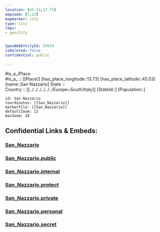 ```yaml
---
location: [45.53,13.73] 
mapzoom: [7,12] 
mapmarker: city 
type: City
tags:
- geo/City


SpocWebEntityId: 33919
isDeleted: false
confidential: public

---
```

#is_a_/Place  
#is_a_ :: [[Place]] 
[has_place_longitude::13.73] 
[has_place_latitude::45.53] 
[name::San Nazzario] 
State ::  
Country :: [[../../../../../../Europe~South/Italy]] 
[StateId::] 
[Population::] 



```leaflet
id: San Nazzario
coordinates: [[San_Nazzario]] 
markerFile: [[San_Nazzario]] 
defaultZoom: 11 
maxZoom: 18
```


## Confidential Links & Embeds: 

### [San_Nazzario](/_Standards/Earth/Continent/Europe/Europe~Central/Slovenia/Regions~Slovenia/Obalno-kraška/counties~Obalno-kraška/Koper/City/San_Nazzario.md) 

### [San_Nazzario.public](/_public/Earth/Continent/Europe/Europe~Central/Slovenia/Regions~Slovenia/Obalno-kraška/counties~Obalno-kraška/Koper/City/San_Nazzario.public.md) 

### [San_Nazzario.internal](/_internal/Earth/Continent/Europe/Europe~Central/Slovenia/Regions~Slovenia/Obalno-kraška/counties~Obalno-kraška/Koper/City/San_Nazzario.internal.md) 

### [San_Nazzario.protect](/_protect/Earth/Continent/Europe/Europe~Central/Slovenia/Regions~Slovenia/Obalno-kraška/counties~Obalno-kraška/Koper/City/San_Nazzario.protect.md) 

### [San_Nazzario.private](/_private/Earth/Continent/Europe/Europe~Central/Slovenia/Regions~Slovenia/Obalno-kraška/counties~Obalno-kraška/Koper/City/San_Nazzario.private.md) 

### [San_Nazzario.personal](/_personal/Earth/Continent/Europe/Europe~Central/Slovenia/Regions~Slovenia/Obalno-kraška/counties~Obalno-kraška/Koper/City/San_Nazzario.personal.md) 

### [San_Nazzario.secret](/_secret/Earth/Continent/Europe/Europe~Central/Slovenia/Regions~Slovenia/Obalno-kraška/counties~Obalno-kraška/Koper/City/San_Nazzario.secret.md)

